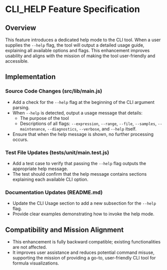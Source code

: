# CLI_HELP Feature Specification

## Overview
This feature introduces a dedicated help mode to the CLI tool. When a user supplies the `--help` flag, the tool will output a detailed usage guide, explaining all available options and flags. This enhancement improves usability and aligns with the mission of making the tool user-friendly and accessible.

## Implementation
### Source Code Changes (src/lib/main.js)
- Add a check for the `--help` flag at the beginning of the CLI argument parsing.
- When `--help` is detected, output a usage message that details:
  - The purpose of the tool
  - Descriptions of all flags: `--expression`, `--range`, `--file`, `--samples`, `--maintenance`, `--diagnostics`, `--verbose`, and `--help` itself.
- Ensure that when the help message is shown, no further processing occurs.

### Test File Updates (tests/unit/main.test.js)
- Add a test case to verify that passing the `--help` flag outputs the appropriate help message.
- The test should confirm that the help message contains sections explaining each available CLI option.

### Documentation Updates (README.md)
- Update the CLI Usage section to add a new subsection for the `--help` flag.
- Provide clear examples demonstrating how to invoke the help mode.

## Compatibility and Mission Alignment
- This enhancement is fully backward compatible; existing functionalities are not affected.
- It improves user assistance and reduces potential command misuse, supporting the mission of providing a go-to, user-friendly CLI tool for formula visualizations.
